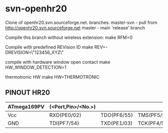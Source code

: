 svn-openhr20
============

Clone of openhr20.svn.sourceforge.net.
branches: master-svn - pull from http://openhr20.svn.sourceforge.net
          master - main 'release' branch


Compile this branch without wireless extension:
make RFM=0

Compile with predefined REVision ID
make REV=-DREVISION=\\\"123456_XYZ\\\"

compile with hardware window open contact
make HW_WINDOW_DETECTION=1

thermotronic HW
make HW=THERMOTRONIC


## PINOUT HR20

| ATmega169PV | <Func>(<Port,Pin>/<No.>) | | | |
| --- | ----------- | ----------- | ----------- | ------------ |
| Vcc | RXD(PE0/02) | TDO(PF6/55) | TMS(PF5/56) | /RST(PG5/20) |
| GND | TDI(PF7/54) | TXD(PE1/03) | TCK(PF4/57) |     (PE2/04) |
